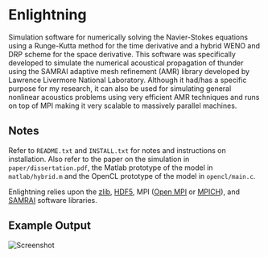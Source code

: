 # Enlightning

Simulation software for numerically solving the Navier-Stokes equations using a Runge-Kutta method for the time derivative and a hybrid WENO and DRP scheme for the space derivative. This software was specifically developed to simulate the numerical acoustical propagation of thunder using the SAMRAI adaptive mesh refinement (AMR) library developed by Lawrence Livermore National Laboratory. Although it had/has a specific purpose for my research, it can also be used for simulating general nonlinear acoustics problems using very efficient AMR techniques and runs on top of MPI making it very scalable to massively parallel machines.

## Notes

Refer to `README.txt` and `INSTALL.txt` for notes and instructions on installation. Also refer to the paper on the simulation in `paper/dissertation.pdf`, the Matlab prototype of the model in `matlab/hybrid.m` and the OpenCL prototype of the model in `opencl/main.c`.

Enlightning relies upon the [zlib](http://www.zlib.net/), [HDF5](http://www.hdfgroup.org/HDF5/), MPI ([Open MPI](http://www.open-mpi.org) or [MPICH](http://www.mpich.org)), and [SAMRAI](https://computation-rnd.llnl.gov/SAMRAI/) software libraries.


## Example Output
![Screenshot](https://raw.github.com/jonrood/enlightning/master/media/mach_stem_amr.png)